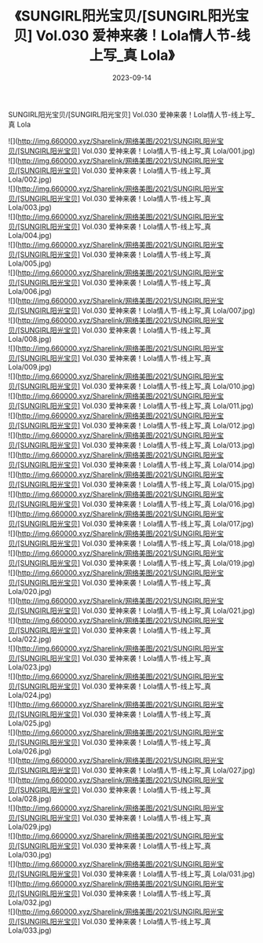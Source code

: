 ﻿---
layout: post
title:  《SUNGIRL阳光宝贝/[SUNGIRL阳光宝贝] Vol.030 爱神来袭！Lola情人节-线上写_真 Lola》
date:   2023-09-14
img: http://img.660000.xyz/Sharelink/网络美图/2021/SUNGIRL阳光宝贝/[SUNGIRL阳光宝贝] Vol.030 爱神来袭！Lola情人节-线上写_真 Lola/000.jpg
categories: [美女, 清纯, 唯美]
---

SUNGIRL阳光宝贝/[SUNGIRL阳光宝贝] Vol.030 爱神来袭！Lola情人节-线上写_真 Lola

 ![](http://img.660000.xyz/Sharelink/网络美图/2021/SUNGIRL阳光宝贝/[SUNGIRL阳光宝贝] Vol.030 爱神来袭！Lola情人节-线上写_真 Lola/001.jpg) <br>![](http://img.660000.xyz/Sharelink/网络美图/2021/SUNGIRL阳光宝贝/[SUNGIRL阳光宝贝] Vol.030 爱神来袭！Lola情人节-线上写_真 Lola/002.jpg) <br>![](http://img.660000.xyz/Sharelink/网络美图/2021/SUNGIRL阳光宝贝/[SUNGIRL阳光宝贝] Vol.030 爱神来袭！Lola情人节-线上写_真 Lola/003.jpg) <br>![](http://img.660000.xyz/Sharelink/网络美图/2021/SUNGIRL阳光宝贝/[SUNGIRL阳光宝贝] Vol.030 爱神来袭！Lola情人节-线上写_真 Lola/004.jpg) <br>![](http://img.660000.xyz/Sharelink/网络美图/2021/SUNGIRL阳光宝贝/[SUNGIRL阳光宝贝] Vol.030 爱神来袭！Lola情人节-线上写_真 Lola/005.jpg) <br>![](http://img.660000.xyz/Sharelink/网络美图/2021/SUNGIRL阳光宝贝/[SUNGIRL阳光宝贝] Vol.030 爱神来袭！Lola情人节-线上写_真 Lola/006.jpg) <br>![](http://img.660000.xyz/Sharelink/网络美图/2021/SUNGIRL阳光宝贝/[SUNGIRL阳光宝贝] Vol.030 爱神来袭！Lola情人节-线上写_真 Lola/007.jpg) <br>![](http://img.660000.xyz/Sharelink/网络美图/2021/SUNGIRL阳光宝贝/[SUNGIRL阳光宝贝] Vol.030 爱神来袭！Lola情人节-线上写_真 Lola/008.jpg) <br>![](http://img.660000.xyz/Sharelink/网络美图/2021/SUNGIRL阳光宝贝/[SUNGIRL阳光宝贝] Vol.030 爱神来袭！Lola情人节-线上写_真 Lola/009.jpg) <br>![](http://img.660000.xyz/Sharelink/网络美图/2021/SUNGIRL阳光宝贝/[SUNGIRL阳光宝贝] Vol.030 爱神来袭！Lola情人节-线上写_真 Lola/010.jpg) <br>![](http://img.660000.xyz/Sharelink/网络美图/2021/SUNGIRL阳光宝贝/[SUNGIRL阳光宝贝] Vol.030 爱神来袭！Lola情人节-线上写_真 Lola/011.jpg) <br>![](http://img.660000.xyz/Sharelink/网络美图/2021/SUNGIRL阳光宝贝/[SUNGIRL阳光宝贝] Vol.030 爱神来袭！Lola情人节-线上写_真 Lola/012.jpg) <br>![](http://img.660000.xyz/Sharelink/网络美图/2021/SUNGIRL阳光宝贝/[SUNGIRL阳光宝贝] Vol.030 爱神来袭！Lola情人节-线上写_真 Lola/013.jpg) <br>![](http://img.660000.xyz/Sharelink/网络美图/2021/SUNGIRL阳光宝贝/[SUNGIRL阳光宝贝] Vol.030 爱神来袭！Lola情人节-线上写_真 Lola/014.jpg) <br>![](http://img.660000.xyz/Sharelink/网络美图/2021/SUNGIRL阳光宝贝/[SUNGIRL阳光宝贝] Vol.030 爱神来袭！Lola情人节-线上写_真 Lola/015.jpg) <br>![](http://img.660000.xyz/Sharelink/网络美图/2021/SUNGIRL阳光宝贝/[SUNGIRL阳光宝贝] Vol.030 爱神来袭！Lola情人节-线上写_真 Lola/016.jpg) <br>![](http://img.660000.xyz/Sharelink/网络美图/2021/SUNGIRL阳光宝贝/[SUNGIRL阳光宝贝] Vol.030 爱神来袭！Lola情人节-线上写_真 Lola/017.jpg) <br>![](http://img.660000.xyz/Sharelink/网络美图/2021/SUNGIRL阳光宝贝/[SUNGIRL阳光宝贝] Vol.030 爱神来袭！Lola情人节-线上写_真 Lola/018.jpg) <br>![](http://img.660000.xyz/Sharelink/网络美图/2021/SUNGIRL阳光宝贝/[SUNGIRL阳光宝贝] Vol.030 爱神来袭！Lola情人节-线上写_真 Lola/019.jpg) <br>![](http://img.660000.xyz/Sharelink/网络美图/2021/SUNGIRL阳光宝贝/[SUNGIRL阳光宝贝] Vol.030 爱神来袭！Lola情人节-线上写_真 Lola/020.jpg) <br>![](http://img.660000.xyz/Sharelink/网络美图/2021/SUNGIRL阳光宝贝/[SUNGIRL阳光宝贝] Vol.030 爱神来袭！Lola情人节-线上写_真 Lola/021.jpg) <br>![](http://img.660000.xyz/Sharelink/网络美图/2021/SUNGIRL阳光宝贝/[SUNGIRL阳光宝贝] Vol.030 爱神来袭！Lola情人节-线上写_真 Lola/022.jpg) <br>![](http://img.660000.xyz/Sharelink/网络美图/2021/SUNGIRL阳光宝贝/[SUNGIRL阳光宝贝] Vol.030 爱神来袭！Lola情人节-线上写_真 Lola/023.jpg) <br>![](http://img.660000.xyz/Sharelink/网络美图/2021/SUNGIRL阳光宝贝/[SUNGIRL阳光宝贝] Vol.030 爱神来袭！Lola情人节-线上写_真 Lola/024.jpg) <br>![](http://img.660000.xyz/Sharelink/网络美图/2021/SUNGIRL阳光宝贝/[SUNGIRL阳光宝贝] Vol.030 爱神来袭！Lola情人节-线上写_真 Lola/025.jpg) <br>![](http://img.660000.xyz/Sharelink/网络美图/2021/SUNGIRL阳光宝贝/[SUNGIRL阳光宝贝] Vol.030 爱神来袭！Lola情人节-线上写_真 Lola/026.jpg) <br>![](http://img.660000.xyz/Sharelink/网络美图/2021/SUNGIRL阳光宝贝/[SUNGIRL阳光宝贝] Vol.030 爱神来袭！Lola情人节-线上写_真 Lola/027.jpg) <br>![](http://img.660000.xyz/Sharelink/网络美图/2021/SUNGIRL阳光宝贝/[SUNGIRL阳光宝贝] Vol.030 爱神来袭！Lola情人节-线上写_真 Lola/028.jpg) <br>![](http://img.660000.xyz/Sharelink/网络美图/2021/SUNGIRL阳光宝贝/[SUNGIRL阳光宝贝] Vol.030 爱神来袭！Lola情人节-线上写_真 Lola/029.jpg) <br>![](http://img.660000.xyz/Sharelink/网络美图/2021/SUNGIRL阳光宝贝/[SUNGIRL阳光宝贝] Vol.030 爱神来袭！Lola情人节-线上写_真 Lola/030.jpg) <br>![](http://img.660000.xyz/Sharelink/网络美图/2021/SUNGIRL阳光宝贝/[SUNGIRL阳光宝贝] Vol.030 爱神来袭！Lola情人节-线上写_真 Lola/031.jpg) <br>![](http://img.660000.xyz/Sharelink/网络美图/2021/SUNGIRL阳光宝贝/[SUNGIRL阳光宝贝] Vol.030 爱神来袭！Lola情人节-线上写_真 Lola/032.jpg) <br>![](http://img.660000.xyz/Sharelink/网络美图/2021/SUNGIRL阳光宝贝/[SUNGIRL阳光宝贝] Vol.030 爱神来袭！Lola情人节-线上写_真 Lola/033.jpg) <br>
